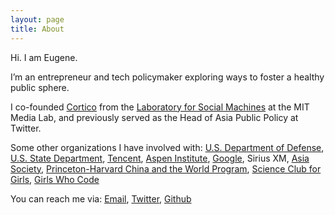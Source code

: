```yaml
---
layout: page
title: About
---
```


Hi. I am Eugene. 

I’m an entrepreneur and tech policymaker exploring ways to foster a healthy public sphere. 

I co-founded [Cortico](https://cortico.ai) from the [Laboratory for Social Machines](https://www.media.mit.edu/groups/social-machines/overview/) at the MIT Media Lab, and previously served as the Head of Asia Public Policy at Twitter.

Some other organizations I have involved with: 
[U.S. Department of Defense](https://policy.defense.gov/), [U.S. State Department](https://www.state.gov/discoverdiplomacy/explorer/places/170172.htm), [Tencent](https://careers.tencent.com/global/us/index.html), [Aspen Institute](https://www.aspeninstitute.org/programs/socrates-program/), [Google](https://diversity.google/commitments/communities/), Sirius XM, [Asia Society](https://asiasociety.org/asia21-young-leaders/class-2017), [Princeton-Harvard China and the World Program](https://cwp.princeton.edu/people/eugene-yi), [Science Club for Girls](https://www.scienceclubforgirls.org/), [Girls Who Code](https://girlswhocode.com/volunteer/)

You can reach me via: [Email](mailto:eugene@eugeneyi.org), [Twitter](https://twitter.com/eugeneyi), [Github](https://github.com/yeug/)
